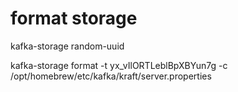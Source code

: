 
# format storage

kafka-storage random-uuid

kafka-storage format -t yx_vIlORTLeblBpXBYun7g -c /opt/homebrew/etc/kafka/kraft/server.properties
